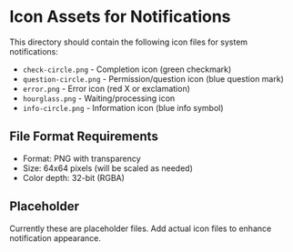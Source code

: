 # Icon Assets for Notifications

This directory should contain the following icon files for system notifications:

- `check-circle.png` - Completion icon (green checkmark)
- `question-circle.png` - Permission/question icon (blue question mark)
- `error.png` - Error icon (red X or exclamation)
- `hourglass.png` - Waiting/processing icon
- `info-circle.png` - Information icon (blue info symbol)

## File Format Requirements
- Format: PNG with transparency
- Size: 64x64 pixels (will be scaled as needed)
- Color depth: 32-bit (RGBA)

## Placeholder
Currently these are placeholder files. Add actual icon files to enhance notification appearance.